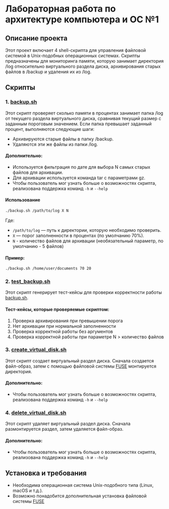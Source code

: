 # Лабораторная работа по архитектуре компьютера и ОС №1
## Описание проекта
Этот проект включает 4 shell-скрипта для управления файловой системой в Unix-подобных операционных системах. Скрипты предназначены для мониторинга памяти, которую занимает директория /log относительно виртуального раздела диска, архивирования старых файлов в /backup и удаления их из /log.
## Скрипты
### 1. [backup.sh](backup.sh)  
Этот скрипт проверяет сколько памяти в процентах занимает папка /log от текущего раздела виртуального диска, сравнивая текущий размер с заданным пороговым значением. Если папка превышает заданный процент, выполняются следующие шаги:
- Архивируются старые файлы в папку /backup.  
- Удаляются эти же файлы из папки /log.
  
#### Дополнительно:   
- Используется фильтрация по дате для выбора N самых старых файлов для архивации.  
- Для архивации используется команда tar с параметрами gz. 
- Чтобы пользователь мог узнать больше о возможностях скрипта, реализована поддержка команд ```-h``` и ```--help```
 #### Использование
 ```bash
./backup.sh /path/to/log X N
```
Где:  
- ```/path/to/log``` — путь к директории, которую необходимо проверить.
- ```X``` — порог заполненности в процентах (по умолчанию 70%).
- ```N``` - количество файлов для архивации (необязательный параметр, по умолчанию - 5 файлов)
#### Пример:
 ```bash
./backup.sh /home/user/documents 70 20
```

### 2. [test_backup.sh](test_backup.sh)  
Этот скрипт генерирует тест-кейсы для проверки корректности работы [backup.sh](backup.sh).  
#### Тест-кейсы, которые проверяемые скриптом: 
1. Проверка архивирования при превышении порога
2.  Нет архивации при нормальной заполненности
3. Проверка корректной работы без аргументов
4. Проверка корректной работы при параметре N > количество файлов
### 3. [create_virtual_disk.sh](creeate_virtual_disk.sh) 
Этот скрипт создает виртуальный раздел диска. Сначала создается файл-образ, затем с помощью файловой системы [FUSE](https://ru.wikipedia.org/wiki/FUSE_(%D0%BC%D0%BE%D0%B4%D1%83%D0%BB%D1%8C_%D1%8F%D0%B4%D1%80%D0%B0)) монтируется директория.  
  
#### Дополнительно:   
- Чтобы пользователь мог узнать больше о возможностях скрипта, реализована поддержка команд ```-h``` и ```--help```
### 4. [delete_virtual_disk.sh](delete_virtual_disk.sh)
Этот скрипт удаляет виртуальный раздел диска. Сначала размонтируется раздел, затем удаляется файл-образ.  
  
#### Дополнительно:   
- Чтобы пользователь мог узнать больше о возможностях скрипта, реализована поддержка команд ```-h``` и ```--help```
  
## Установка и требования
- Необходима операционная система Unix-подобного типа (Linux, macOS и т.д.).
- Возможно понадобится дополнительная установка файловой системы [FUSE](https://ru.wikipedia.org/wiki/FUSE_(%D0%BC%D0%BE%D0%B4%D1%83%D0%BB%D1%8C_%D1%8F%D0%B4%D1%80%D0%B0))

